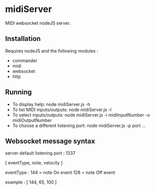 midiServer
==========

MIDI websocket nodeJS server.

Installation
------------

Requires nodeJS and the following modules :
- commander
- midi
- websocket
- http

Running
-------

- To display help: node midiServer.js -h
- To list MIDI inputs/outputs: node midiServer.js -l
- To select inputs/outputs: node midiServer.js -i midiInputNumber -o midiOutputNumber
- To choose a different listening port: node midiServer.js -p port ...
 
Websocket message syntax
------------------------

server default listening port : 1337

[ eventType, note, velocity ]

eventType : 144 = note On event
            128 = note Off event

example : [ 144, 65, 100 ]
